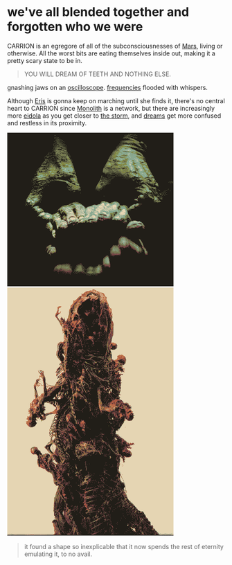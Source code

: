 # we've all blended together and forgotten who we were

CARRION is an egregore of all of the subconsciousnesses of [Mars](Mars.md), living or otherwise. All the worst bits are eating themselves inside out, making it a pretty scary state to be in. 

> YOU WILL DREAM OF TEETH AND NOTHING ELSE.

gnashing jaws on an [oscilloscope](thingamabob.md). [frequencies](radio.md) flooded with whispers.

Although [Eris](Eris.md) is gonna keep on marching until she finds it, there's no central heart to CARRION since [Monolith](Monolith.md) is a network, but there are increasingly more [eidola](eidolon.md) as you get closer to [the storm](Utopia-Planitia.md), and [dreams](dream.md) get more confused and restless in its proximity.


![](img/helping_hands.png)
![](img/godzilla.png)

> it found a shape so inexplicable that it now spends the rest of eternity emulating it, to no avail.